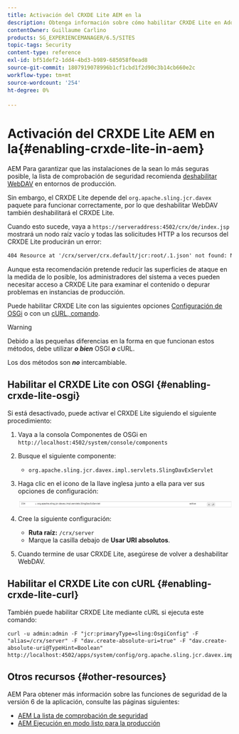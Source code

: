 ```yaml
---
title: Activación del CRXDE Lite AEM en la
description: Obtenga información sobre cómo habilitar CRXDE Lite en Adobe Experience Manager.
contentOwner: Guillaume Carlino
products: SG_EXPERIENCEMANAGER/6.5/SITES
topic-tags: Security
content-type: reference
exl-id: bf51def2-1dd4-4bd3-b989-685058f0ead8
source-git-commit: 1807919078996b1cf1cbd1f2d90c3b14cb660e2c
workflow-type: tm+mt
source-wordcount: '254'
ht-degree: 0%

---
```


# Activación del CRXDE Lite AEM en la{#enabling-crxde-lite-in-aem}

AEM Para garantizar que las instalaciones de la sean lo más seguras posible, la lista de comprobación de seguridad recomienda [deshabilitar WebDAV](/help/sites-administering/security-checklist.md#disable-webdav) en entornos de producción.

Sin embargo, el CRXDE Lite depende del `org.apache.sling.jcr.davex` paquete para funcionar correctamente, por lo que deshabilitar WebDAV también deshabilitará el CRXDE Lite.

Cuando esto sucede, vaya a `https://serveraddress:4502/crx/de/index.jsp` mostrará un nodo raíz vacío y todas las solicitudes HTTP a los recursos del CRXDE Lite producirán un error:

```xml
404 Resource at '/crx/server/crx.default/jcr:root/.1.json' not found: No resource found
```

Aunque esta recomendación pretende reducir las superficies de ataque en la medida de lo posible, los administradores del sistema a veces pueden necesitar acceso a CRXDE Lite para examinar el contenido o depurar problemas en instancias de producción.

Puede habilitar CRXDE Lite con las siguientes opciones [Configuración de OSGi](#enabling-crxde-lite-osgi) o con un [cURL, comando](#enabling-crxde-lite-curl).

>[!WARNING]
>
>Debido a las pequeñas diferencias en la forma en que funcionan estos métodos, debe utilizar ***o bien*** OSGI ***o*** cURL.
>
>Los dos métodos son ***no*** intercambiable.

## Habilitar el CRXDE Lite con OSGI {#enabling-crxde-lite-osgi}

Si está desactivado, puede activar el CRXDE Lite siguiendo el siguiente procedimiento:

1. Vaya a la consola Componentes de OSGi en `http://localhost:4502/system/console/components`
1. Busque el siguiente componente:

   * `org.apache.sling.jcr.davex.impl.servlets.SlingDavExServlet`

1. Haga clic en el icono de la llave inglesa junto a ella para ver sus opciones de configuración:

   ![chlimage_1-80](assets/chlimage_1-80a.png)

1. Cree la siguiente configuración:

   * **Ruta raíz:** `/crx/server`
   * Marque la casilla debajo de **Usar URI absolutos**.

1. Cuando termine de usar CRXDE Lite, asegúrese de volver a deshabilitar WebDAV.

## Habilitar el CRXDE Lite con cURL {#enabling-crxde-lite-curl}

También puede habilitar CRXDE Lite mediante cURL si ejecuta este comando:

```shell
curl -u admin:admin -F "jcr:primaryType=sling:OsgiConfig" -F "alias=/crx/server" -F "dav.create-absolute-uri=true" -F "dav.create-absolute-uri@TypeHint=Boolean" http://localhost:4502/apps/system/config/org.apache.sling.jcr.davex.impl.servlets.SlingDavExServlet
```

## Otros recursos {#other-resources}

AEM Para obtener más información sobre las funciones de seguridad de la versión 6 de la aplicación, consulte las páginas siguientes:

* [AEM La lista de comprobación de seguridad](/help/sites-administering/security-checklist.md)
* [AEM Ejecución en modo listo para la producción](/help/sites-administering/production-ready.md)
